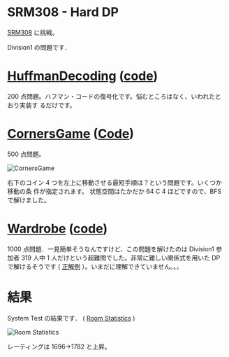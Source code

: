 # SRM308 - Hard DP

<!--
date = "2006-06-26"
-->

[SRM308](http://www.topcoder.com/stat?c=round_overview&rd=9988) に挑戦。

Division1 の問題です．

# [HuffmanDecoding](http://www.topcoder.com/stat?c=problem_statement&pm=6477&rd=9988) ([code](http://www.topcoder.com/stat?c=problem_solution&rm=249043&rd=9988&pm=6477&cr=15632820))

200 点問題。ハフマン・コードの復号化です。悩むところはなく、いわれたとおり実装す
るだけです。

# [CornersGame](http://www.topcoder.com/stat?c=problem_statement&pm=6475&rd=9988) ([Code](http://www.topcoder.com/stat?c=problem_solution&rm=249043&rd=9988&pm=6475&cr=15632820))

500 点問題。

![CornersGame](http://static.flickr.com/61/193897137_da8b13b779_o.gif)

右下のコイン 4 つを左上に移動させる最短手順は？という問題です。いくつか移動の条
件が指定されます。 状態空間はたかだか 64 C 4 ほどですので、BFS で解けました。

# [Wardrobe](http://www.topcoder.com/stat?c=problem_statement&pm=6181&rd=9988) ([code](http://www.topcoder.com/stat?c=problem_solution&rm=249043&rd=9988&pm=6475&cr=15632820))

1000 点問題．一見簡単そうなんですけど、この問題を解けたのは Division1 参加者 319
人中 1 人だけという超難問でした。非常に難しい関係式を用いた DP で解けるそうです
(
[正解例](http://www.topcoder.com/stat?c=problem_solution&cr=251074&rd=9988&pm=6181)
）。いまだに理解できていません。。。

# 結果

System Test の結果です． (
[Room Statistics](http://www.topcoder.com/stat?c=coder_room_stats&cr=15632820&rd=9988&rm=249043)
)

![Room Statistics](http://static.flickr.com/52/189525145_fde50c2ddf_o.png)

レーティングは 1696-&gt;1782 と上昇。
